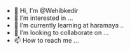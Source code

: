 - 👋 Hi, I’m @Wehibkedir
- 👀 I’m interested in ...
- 🌱 I’m currently learning at haramaya ..
- 💞️ I’m looking to collaborate on ...
- 📫 How to reach me ...

<!---
Wehibkedir/Wehibkedir is a ✨ special ✨ repository because its `README.md` (this file) appears on your GitHub profile.
You can click the Preview link to take a look at your changes.
--->
